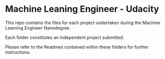 # Machine Leaning Engineer  - Udacity

This repo contains the files for each project undertaken during the Machine Learning Engineer Nanodegree.



Each folder constitutes an independent project submitted.



Please refer to the Readmes contained within these folders for further instructions.